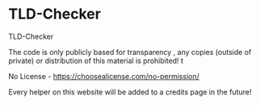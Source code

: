 # TLD-Checker
TLD-Checker

The code is only publicly based for transparency
, any copies (outside of private) or distribution of this material is prohibited! t

No License - https://choosealicense.com/no-permission/


Every helper on this website will be added to a credits page in the future!
